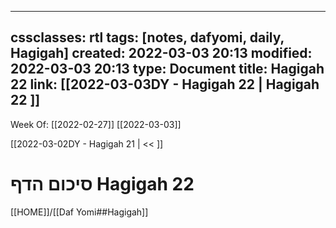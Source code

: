 
---
cssclasses: rtl
tags: [notes, dafyomi, daily, Hagigah] 
created: 2022-03-03 20:13
modified: 2022-03-03 20:13
type: Document
title:  Hagigah 22
link: [[2022-03-03DY - Hagigah 22 |   Hagigah 22 ]]
---
Week Of: [[2022-02-27]]
[[2022-03-03]]

[[2022-03-02DY - Hagigah 21 | << ]] 

# סיכום הדף  Hagigah 22

[[HOME]]/[[Daf Yomi##Hagigah]]

## 
 

